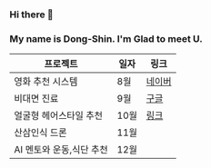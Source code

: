 ### Hi there 👋
### My name is Dong-Shin. I'm Glad to meet U.

<!--
**KimDong-gue/KimDong-gue** is a ✨ _special_ ✨ repository because its `README.md` (this file) appears on your GitHub profile.

Here are some ideas to get you started:

- 🔭 I’m currently working on ...
- 🌱 I’m currently learning AI,DeepLearning
- 👯 I’m looking to collaborate on ...
- 🤔 I’m looking for help with ...
- 💬 Ask me about ...
- 📫 How to reach me: ...
- 😄 Pronouns: ...
- ⚡ Fun fact: ...
-->

프로젝트  | 일자 | 링크
---------  | ----|-----
영화 추천 시스템 | 8월 | [네이버](http://www.naver.com)
비대면 진료 | 9월 | [구글](http://www.google.com)
얼굴형 헤어스타일 추천 | 10월 | [링크](https://github.com/KimDong-gue/Shape_Of_U/edit/main/README.md)
산삼인식 드론 | 11월 | 
AI 멘토와 운동,식단 추천 | 12월 |  
